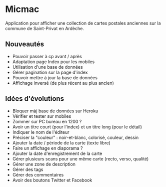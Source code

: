 # Micmac

Application pour afficher une collection de cartes postales anciennes sur la
commune de Saint-Privat en Ardèche.

## Nouveautés

* Pouvoir passer à cp avant / après
* Adaptation page Index pour les mobiles
* Utilisation d'une base de données
* Gérer pagination sur la page d'index
* Pouvoir mettre à jour la base de données
* Affichage inversé (de plus récent au plus ancien)

## Idées d'évolutions

* Bloquer màj base de données sur Heroku
* Vérifier et tester sur mobiles
* Zommer sur PC bureau en 1200 ?
* Avoir un titre court (pour l'index) et un titre long (pour le détail)
* Indiquer le nom de l'éditeur
* Préciser la "couleur" : noir-et-blanc, colorisé, couleur, dessin
* Ajouter la date / période de la carte (texte libre)
* Faire un affichage en diaporama ?
* Ajouter la date d'enregistrement de la carte
* Gérer plusieurs scans pour une même carte (recto, verso, qualité)
* Gérer une zone de description
* Gérer des tags
* Gérer des commentaires
* Avoir des boutons Twitter et Facebook